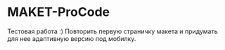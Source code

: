 # MAKET-ProCode
Тестовая работа :) Повторить первую страничку макета и придумать для нее адаптивную версию под мобилку.
